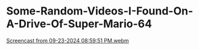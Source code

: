 # Some-Random-Videos-I-Found-On-A-Drive-Of-Super-Mario-64

[Screencast from 09-23-2024 08:59:51 PM.webm](https://github.com/user-attachments/assets/3216a200-21df-4641-9352-9f5b8149ee01)

